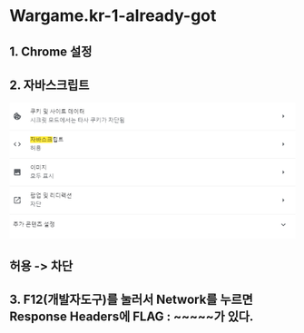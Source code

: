 # Wargame.kr-1-already-got
## 1. Chrome 설정      

## 2. 자바스크립트   
<img src = "./img/1.png">   

## 허용 -> 차단   

## 3. F12(개발자도구)를 눌러서 Network를 누르면 Response Headers에 FLAG : ~~~~~가 있다.